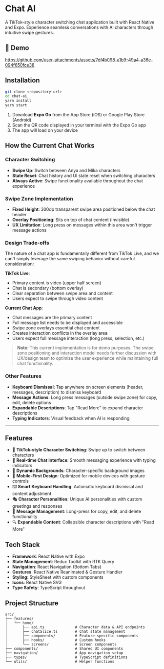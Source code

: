 # Chat AI

A TikTok-style character switching chat application built with React Native and Expo. Experience seamless conversations with AI characters through intuitive swipe gestures.

## 🎥 Demo

https://github.com/user-attachments/assets/7df4b098-a1b9-49a4-a36e-094f650fce38

## Installation

```bash
git clone <repository-url>
cd chat-ai
yarn install
yarn start
```

1. Download **Expo Go** from the App Store (iOS) or Google Play Store (Android)
2. Scan the QR code displayed in your terminal with the Expo Go app
3. The app will load on your device

## How the Current Chat Works

### Character Switching

- **Swipe Up**: Switch between Anya and Mika characters
- **State Reset**: Chat history and UI state reset when switching characters
- **Always Active**: Swipe functionality available throughout the chat experience

### Swipe Zone Implementation

- **Fixed Height**: 300dp transparent swipe area positioned below the chat header
- **Overlay Positioning**: Sits on top of chat content (invisible)
- **UX Limitation**: Long press on messages within this area won't trigger message actions

### Design Trade-offs

The nature of a chat app is fundamentally different from TikTok Live, and we can't simply leverage the same swiping behavior without careful consideration:

**TikTok Live**:

- Primary content is video (upper half screen)
- Chat is secondary (bottom overlay)
- Clear separation between swipe area and content
- Users expect to swipe through video content

**Current Chat App**:

- Chat messages are the primary content
- Full message list needs to be displayed and accessible
- Swipe zone overlays essential chat content
- Creates interaction conflicts in the overlay area
- Users expect full message interaction (long press, selection, etc.)

> **Note**: This current implementation is for demo purposes. The swipe zone positioning and interaction model needs further discussion with UX/design team to optimize the user experience while maintaining full chat functionality.

### Other Features

- **Keyboard Dismissal**: Tap anywhere on screen elements (header, messages, description) to dismiss keyboard
- **Message Actions**: Long press messages (outside swipe zone) for copy, edit, delete options
- **Expandable Descriptions**: Tap "Read More" to expand character descriptions
- **Typing Indicators**: Visual feedback when AI is responding

---

## Features

- 🔄 **TikTok-style Character Switching**: Swipe up to switch between characters
- 💬 **Real-time Chat Interface**: Smooth messaging experience with typing indicators
- 🎨 **Dynamic Backgrounds**: Character-specific background images
- 📱 **Mobile-First Design**: Optimized for mobile devices with gesture controls
- ⌨️ **Smart Keyboard Handling**: Automatic keyboard dismissal and content adjustment
- 🎭 **Character Personalities**: Unique AI personalities with custom greetings and responses
- 📝 **Message Management**: Long-press for copy, edit, and delete functionality
- 🔍 **Expandable Content**: Collapsible character descriptions with "Read More"

## Tech Stack

- **Framework**: React Native with Expo
- **State Management**: Redux Toolkit with RTK Query
- **Navigation**: React Navigation (Bottom Tabs)
- **Gestures**: React Native Reanimated & Gesture Handler
- **Styling**: StyleSheet with custom components
- **Icons**: React Native SVG
- **Type Safety**: TypeScript throughout

## Project Structure

```
src/
├── features/
│   └── home/
│       ├── api.ts              # Character data & API endpoints
│       ├── chatSlice.ts        # Chat state management
│       ├── components/         # Feature-specific components
│       ├── hooks/              # Custom hooks
│       └── screens/            # Screen components
├── components/                 # Shared UI components
├── navigation/                 # App navigation setup
├── types/                      # TypeScript definitions
└── utils/                      # Helper functions
```
